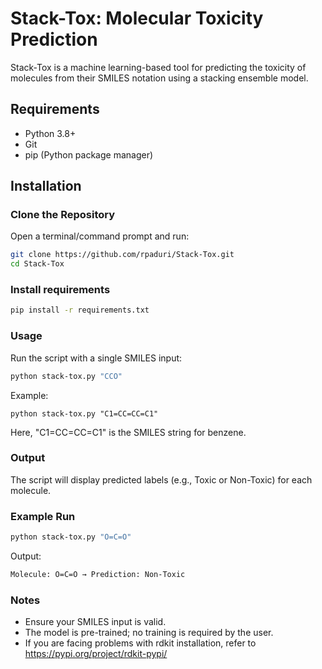 # Stack-Tox: Molecular Toxicity Prediction

Stack-Tox is a machine learning-based tool for predicting the toxicity of molecules from their SMILES notation using a stacking ensemble model.

## Requirements
- Python 3.8+
- Git
- pip (Python package manager)

## Installation

### Clone the Repository
Open a terminal/command prompt and run:
```bash
git clone https://github.com/rpaduri/Stack-Tox.git
cd Stack-Tox
```
### Install requirements
```bash
pip install -r requirements.txt
```

### Usage

Run the script with a single SMILES input:
```bash
python stack-tox.py "CCO"
```

Example:
```
python stack-tox.py "C1=CC=CC=C1"
```

Here, "C1=CC=CC=C1" is the SMILES string for benzene.

### Output

The script will display predicted labels (e.g., Toxic or Non-Toxic) for each molecule.

### Example Run
```bash
python stack-tox.py "O=C=O"
```

Output:
``` bash
Molecule: O=C=O → Prediction: Non-Toxic
```
### Notes

- Ensure your SMILES input is valid.
- The model is pre-trained; no training is required by the user.
- If you are facing problems with rdkit installation, refer to https://pypi.org/project/rdkit-pypi/
